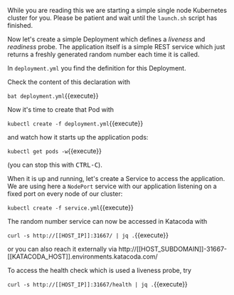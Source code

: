 While you are reading this we are starting a simple single node Kubernetes cluster for you. Please be patient and wait until the `launch.sh` script has finished.

Now let's create a simple Deployment which defines a _liveness_ and _readiness_ probe.
The application itself is a simple REST service which just returns a freshly generated random number each time it is called.

In `deployment.yml` you find the definition for this Deployment.

Check the content of this declaration with

`bat deployment.yml`{{execute}}

Now it's time to create that Pod with

`kubectl create -f deployment.yml`{{execute}}

and watch how it starts up the application pods:

`kubectl get pods -w`{{execute}}

(you can stop this with <kbd>CTRL-C</kbd>).

When it is up and running, let's create a Service to access the application.
We are using here a `NodePort` service with our application listening on a fixed port on every node of our cluster:

`kubectl create -f service.yml`{{execute}}

The random number service can now be accessed in Katacoda with

`curl -s http://[[HOST_IP]]:31667/ | jq .`{{execute}}

or you can also reach it externally via http://[[HOST_SUBDOMAIN]]-31667-[[KATACODA_HOST]].environments.katacoda.com/

To access the health check which is used a liveness probe, try

`curl -s http://[[HOST_IP]]:31667/health | jq .`{{execute}}
